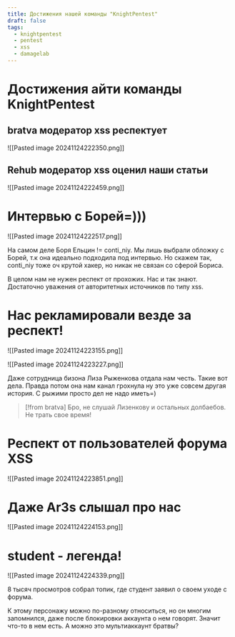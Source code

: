 ```yaml
---
title: Достижения нашей команды "KnightPentest"
draft: false
tags:
  - knightpentest
  - pentest
  - xss
  - damagelab
---
```

# Достижения айти команды KnightPentest

## bratva модератор xss респектует

![[Pasted image 20241124222350.png]]

## Rehub модератор xss оценил наши статьи

![[Pasted image 20241124222459.png]]

# Интервью с Борей=)))

![[Pasted image 20241124222517.png]]

На самом деле Боря Ельцин != conti_niy. Мы лишь выбрали обложку с Борей, т.к она идеально подходила под интервью. Но скажем так, conti_niy тоже оч крутой хакер, но никак не связан со сферой Бориса.

В целом нам не нужен респект от прохожих. Нас и так знают. Достаточно уважения от авторитетных источников по типу xss. 


# Нас рекламировали везде за респект!


![[Pasted image 20241124223155.png]]

![[Pasted image 20241124223227.png]]

Даже сотрудница бизона Лиза Рыженкова отдала нам честь. Такие вот дела. Правда потом она нам канал грохнула ну это уже совсем другая история. С рыжими просто дел не надо иметь=)

> [!from bratva]
> Бро, не слушай Лизенкову и остальных долбаебов. Не трать свое время!

# Респект от пользователей форума XSS

![[Pasted image 20241124223851.png]]

# Даже Ar3s слышал про нас

![[Pasted image 20241124224153.png]]

# student - легенда!


![[Pasted image 20241124224339.png]]

8 тысяч просмотров собрал топик, где студент заявил о своем уходе с форума.

К этому персонажу можно по-разному относиться, но он многим запомнился, даже после блокировки аккаунта о нем говорят. Значит что-то в нем есть. А можно это мультиаккаунт братвы?
